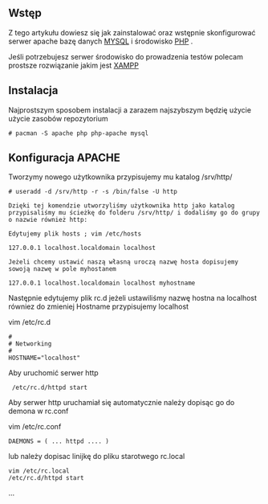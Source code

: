 ## Wstęp

Z tego artykułu dowiesz się jak zainstalować oraz wstępnie skonfigurować serwer apache bazę danych [MYSQL](/index.php?title=MYSQL&action=edit&redlink=1 "MYSQL (page does not exist)") i środowisko [PHP](/index.php/PHP "PHP") .

Jeśli potrzebujesz serwer środowisko do prowadzenia testów polecam prostsze rozwiązanie jakim jest [XAMPP](/index.php/XAMPP "XAMPP")

## Instalacja

Najprostszym sposobem instalacji a zarazem najszybszym będzię użycie użycie zasobów repozytorium

```
# pacman -S apache php php-apache mysql

```

## Konfiguracja APACHE

Tworzymy nowego użytkownika przypisujemy mu katalog /srv/http/

```
# useradd -d /srv/http -r -s /bin/false -U http

```

	Dzięki tej komendzie utworzyliśmy użytkownika http jako katalog przypisaliśmy mu ścieżkę do folderu /srv/http/ i dodaliśmy go do grupy o nazwie również http:

	Edytujemy plik hosts ; vim /etc/hosts

```
127.0.0.1 localhost.localdomain localhost

```

	Jeżeli chcemy ustawić naszą własną uroczą nazwę hosta dopisujemy sowoją nazwę w pole myhostanem

```
127.0.0.1 localhost.localdomain localhost myhostname

```

Następnie edytujemy plik rc.d jeżeli ustawiliśmy nazwę hostna na localhost równiez do zmieniej Hostname przypisujemy localhost

vim /etc/rc.d

```
#
# Networking
#
HOSTNAME="localhost"

```

Aby uruchomić serwer http

```
 /etc/rc.d/httpd start

```

Aby serwer http uruchamiał się automatycznie należy dopisąc go do demona w rc.conf

vim /etc/rc.conf

```
DAEMONS = ( ... httpd .... )

```

lub należy dopisac linijkę do pliku starotwego rc.local

```
vim /etc/rc.local
/etc/rc.d/httpd start

```

...